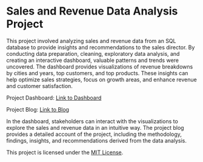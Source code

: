 # Sales and Revenue Data Analysis Project

This project involved analyzing sales and revenue data from an SQL database to provide insights and recommendations to the sales director. By conducting data preparation, cleaning, exploratory data analysis, and creating an interactive dashboard, valuable patterns and trends were uncovered. The dashboard provides visualizations of revenue breakdowns by cities and years, top customers, and top products. These insights can help optimize sales strategies, focus on growth areas, and enhance revenue and customer satisfaction.

Project Dashboard: [Link to Dashboard](https://public.tableau.com/views/SprocketSales/Dashboard2?:language=en-US&publish=yes&:display_count=n&:origin=viz_share_link)

Project Blog: [Link to Blog](https://your-blog-link)

In the dashboard, stakeholders can interact with the visualizations to explore the sales and revenue data in an intuitive way. The project blog provides a detailed account of the project, including the methodology, findings, insights, and recommendations derived from the data analysis.

This project is licensed under the [MIT License](LICENSE).

